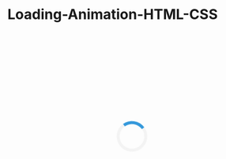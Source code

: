 # Loading-Animation-HTML-CSS
<!DOCTYPE html>
<html>
    <head>
        <style>
            .loader{
                border: 6px solid #f3f3f3;
                border-top: 6px solid #3498db;
                border-radius: 50%;
                width: 50px;
                height: 50px;
                animation: spin 2s linear infinite;
                margin: 200px auto;
            }
            @keyframes spin{
                0%{
                    transform: rotate(0deg);
                }
                100%{
                    transform:rotate(360deg);
                }
            }
        </style>
    </head>
    <body>
        <div class="loader"></div>
    </body>
</html>
